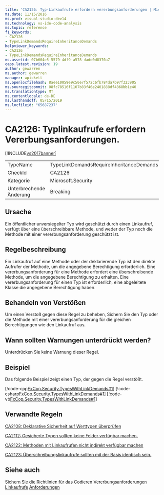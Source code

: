 ```yaml
---
title: 'CA2126: Typ-Linkaufrufe erfordern vererbungsanforderungen | Microsoft-Dokumentation'
ms.date: 11/15/2016
ms.prod: visual-studio-dev14
ms.technology: vs-ide-code-analysis
ms.topic: reference
f1_keywords:
- CA2126
- TypeLinkDemandsRequireInheritanceDemands
helpviewer_keywords:
- CA2126
- TypeLinkDemandsRequireInheritanceDemands
ms.assetid: 07b604e5-5579-4df9-a578-dadd0d8370a7
caps.latest.revision: 19
author: gewarren
ms.author: gewarren
manager: wpickett
ms.openlocfilehash: 8aee10059e9c50e7f572c6fb784da7b97f323905
ms.sourcegitcommit: 08fc78516f1107b83f46e2401888df4868bb1e40
ms.translationtype: MT
ms.contentlocale: de-DE
ms.lasthandoff: 05/15/2019
ms.locfileid: "65687237"
---
```

# <a name="ca2126-type-link-demands-require-inheritance-demands"></a>CA2126: Typlinkaufrufe erfordern Vererbungsanforderungen.
[!INCLUDE[vs2017banner](../includes/vs2017banner.md)]

|||
|-|-|
|TypeName|TypeLinkDemandsRequireInheritanceDemands|
|CheckId|CA2126|
|Kategorie|Microsoft.Security|
|Unterbrechende Änderung|Breaking|

## <a name="cause"></a>Ursache
 Ein öffentlicher unversiegelter Typ wird geschützt durch einen Linkaufruf, verfügt über eine überschreibbare Methode, und weder der Typ noch die Methode mit einer vererbungsanforderung geschützt ist.

## <a name="rule-description"></a>Regelbeschreibung
 Ein Linkaufruf auf eine Methode oder der deklarierende Typ ist den direkte Aufrufer der Methode, um die angegebene Berechtigung erforderlich. Eine vererbungsanforderung für eine Methode erfordert eine überschreibende Methode, um die angegebene Berechtigung zu erhalten. Eine vererbungsanforderung für einen Typ ist erforderlich, eine abgeleitete Klasse die angegebene Berechtigung haben.

## <a name="how-to-fix-violations"></a>Behandeln von Verstößen
 Um einen Verstoß gegen diese Regel zu beheben, Sichern Sie den Typ oder die Methode mit einer vererbungsanforderung für die gleichen Berechtigungen wie den Linkaufruf aus.

## <a name="when-to-suppress-warnings"></a>Wann sollten Warnungen unterdrückt werden?
 Unterdrücken Sie keine Warnung dieser Regel.

## <a name="example"></a>Beispiel
 Das folgende Beispiel zeigt einen Typ, der gegen die Regel verstößt.

 [!code-cpp[FxCop.Security.TypesWithLinkDemands#1](../snippets/cpp/VS_Snippets_CodeAnalysis/FxCop.Security.TypesWithLinkDemands/cpp/FxCop.Security.TypesWithLinkDemands.cpp#1)]
 [!code-csharp[FxCop.Security.TypesWithLinkDemands#1](../snippets/csharp/VS_Snippets_CodeAnalysis/FxCop.Security.TypesWithLinkDemands/cs/FxCop.Security.TypesWithLinkDemands.cs#1)]
 [!code-vb[FxCop.Security.TypesWithLinkDemands#1](../snippets/visualbasic/VS_Snippets_CodeAnalysis/FxCop.Security.TypesWithLinkDemands/vb/FxCop.Security.TypesWithLinkDemands.vb#1)]

## <a name="related-rules"></a>Verwandte Regeln
 [CA2108: Deklarative Sicherheit auf Werttypen überprüfen](../code-quality/ca2108-review-declarative-security-on-value-types.md)

 [CA2112: Gesicherte Typen sollten keine Felder verfügbar machen.](../code-quality/ca2112-secured-types-should-not-expose-fields.md)

 [CA2122: Methoden mit Linkaufrufen nicht indirekt verfügbar machen](../code-quality/ca2122-do-not-indirectly-expose-methods-with-link-demands.md)

 [CA2123: Überschreibungslinkaufrufe sollten mit der Basis identisch sein.](../code-quality/ca2123-override-link-demands-should-be-identical-to-base.md)

## <a name="see-also"></a>Siehe auch
 [Sichern Sie die Richtlinien für das Codieren](https://msdn.microsoft.com/library/4f882d94-262b-4494-b0a6-ba9ba1f5f177) [Vererbungsanforderungen](https://msdn.microsoft.com/28b9adbb-8f08-4f10-b856-dbf59eb932d9) [Linkaufrufe](https://msdn.microsoft.com/library/a33fd5f9-2de9-4653-a4f0-d9df25082c4d) [Anforderungen](https://msdn.microsoft.com/e5283e28-2366-4519-b27d-ef5c1ddc1f48)
